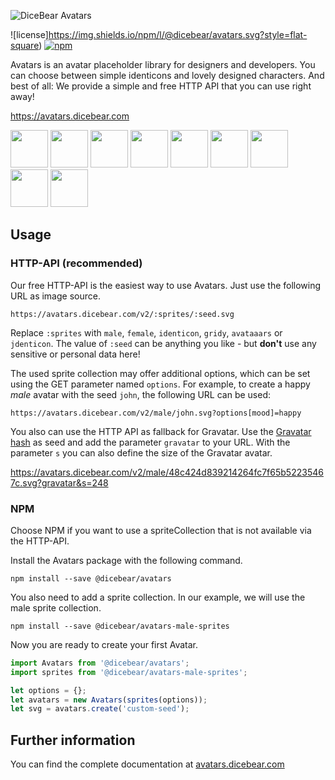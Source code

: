 ![DiceBear Avatars](https://raw.githubusercontent.com/DiceBear/avatars/master/packages/avatars/banner.svg?sanitize=true)

![license]https://img.shields.io/npm/l/@dicebear/avatars.svg?style=flat-square)
[![npm](https://img.shields.io/npm/v/@dicebear/avatars.svg?style=flat-square)](https://www.npmjs.com/package/@dicebear/avatars)

Avatars is an avatar placeholder library for designers and developers. You can choose between simple identicons and lovely designed characters.
And best of all: We provide a simple and free HTTP API that you can use right away!

https://avatars.dicebear.com

<p>
    <img src="https://avatars.dicebear.com/v2/male/1.svg" width="60" />
    <img src="https://avatars.dicebear.com/v2/female/2.svg" width="60" />
    <img src="https://avatars.dicebear.com/v2/identicon/3.svg" width="60" />
    <img src="https://avatars.dicebear.com/v2/male/4.svg" width="60" />
    <img src="https://avatars.dicebear.com/v2/female/5.svg" width="60" />
    <img src="https://avatars.dicebear.com/v2/identicon/6.svg" width="60" />
    <img src="https://avatars.dicebear.com/v2/male/7.svg" width="60" />
    <img src="https://avatars.dicebear.com/v2/female/8.svg" width="60" />
    <img src="https://avatars.dicebear.com/v2/identicon/9.svg" width="60" />
</p>

## Usage

### HTTP-API (recommended)

Our free HTTP-API is the easiest way to use Avatars. Just use the following URL as image source.

    https://avatars.dicebear.com/v2/:sprites/:seed.svg

Replace `:sprites` with `male`, `female`, `identicon`, `gridy`, `avataaars` or `jdenticon`. The value of `:seed` can be anything you
like - but **don't** use any sensitive or personal data here!

The used sprite collection may offer additional options, which can be set using the GET parameter named `options`.
For example, to create a happy _male_ avatar with the seed `john`, the following URL can be used:

    https://avatars.dicebear.com/v2/male/john.svg?options[mood]=happy

You also can use the HTTP API as fallback for Gravatar. Use the [Gravatar hash](https://en.gravatar.com/site/implement/hash/) as seed
and add the parameter `gravatar` to your URL. With the parameter `s` you can also define the size of the Gravatar avatar.

https://avatars.dicebear.com/v2/male/48c424d839214264fc7f65b52235467c.svg?gravatar&s=248

### NPM

Choose NPM if you want to use a spriteCollection that is not available via the HTTP-API.

Install the Avatars package with the following command.

    npm install --save @dicebear/avatars

You also need to add a sprite collection. In our example, we will use the male sprite collection.

    npm install --save @dicebear/avatars-male-sprites

Now you are ready to create your first Avatar.

```js
import Avatars from '@dicebear/avatars';
import sprites from '@dicebear/avatars-male-sprites';

let options = {};
let avatars = new Avatars(sprites(options));
let svg = avatars.create('custom-seed');
```

## Further information

You can find the complete documentation at [avatars.dicebear.com](https://avatars.dicebear.com)
